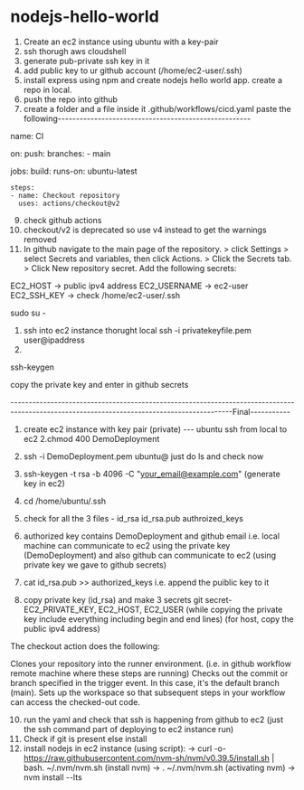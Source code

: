 # nodejs-hello-world
 
1. Create an ec2 instance  using ubuntu with a key-pair
2. ssh thorugh aws cloudshell
3. generate pub-private ssh key in it
4. add public key to ur github account (/home/ec2-user/.ssh)
6. install express using npm and create nodejs hello world app. create a repo in local.
7. push the repo into github
8. create a folder and a file inside it .github/workflows/cicd.yaml
paste the following-----------------------------------------------------

name: CI

on:
  push:
    branches:
      - main

jobs:
  build:
    runs-on: ubuntu-latest

    steps:
    - name: Checkout repository
      uses: actions/checkout@v2

9. check github actions 
10. checkout/v2 is deprecated so use v4 instead to get the warnings removed
11. In github navigate to the main page of the repository. >  click  Settings >  select  Secrets and variables, then click Actions. > Click the Secrets tab. > Click New repository secret.
Add the following secrets:

EC2_HOST -> public ipv4 address
EC2_USERNAME -> ec2-user
EC2_SSH_KEY -> check /home/ec2-user/.ssh



sudo su - 

1. ssh into ec2 instance thorught local 
ssh -i privatekeyfile.pem user@ipaddress
2.

ssh-keygen 

copy the private key and enter in github secrets

-------------------------------------------------------------------------------------------------------------------------------------------Final-----------



1. create ec2 instance with key pair (private) --- ubuntu
ssh from local to ec2
2.chmod 400 DemoDeployment

3. ssh -i DemoDeployment.pem ubuntu@<publicIP>
just do ls and check now

4. ssh-keygen -t rsa -b 4096 -C "your_email@example.com" (generate key in ec2)
5. cd /home/ubuntu/.ssh
6. check for all the 3 files - id_rsa id_rsa.pub authroized_keys
7. authorized key contains DemoDeployment and github email 
i.e. local  machine can communicate to ec2 using the private key (DemoDeployment) and also github can communicate to ec2 (using private key we gave to github secrets)
8. cat id_rsa.pub >> authorized_keys
i.e. append the puiblic key to it
9. copy private key (id_rsa) and make 3 secrets git secret- EC2_PRIVATE_KEY, EC2_HOST, EC2_USER
(while copying the private key include everything including begin and end lines)
(for host, copy the public ipv4 address)

The checkout action does the following:

Clones your repository into the runner environment. (i.e. in github workflow remote machine where these steps are running)
Checks out the commit or branch specified in the trigger event. In this case, it's the default branch (main).
Sets up the workspace so that subsequent steps in your workflow can access the checked-out code.

10. run the yaml and check that ssh is happening from github to ec2 (just the ssh command part of deploying to ec2 instance run)
11. Check if git is present else install
12. install nodejs in ec2 instance (using script):
-> curl -o- https://raw.githubusercontent.com/nvm-sh/nvm/v0.39.5/install.sh | bash. ~/.nvm/nvm.sh (install nvm)
-> . ~/.nvm/nvm.sh (activating nvm)
-> nvm install --lts




